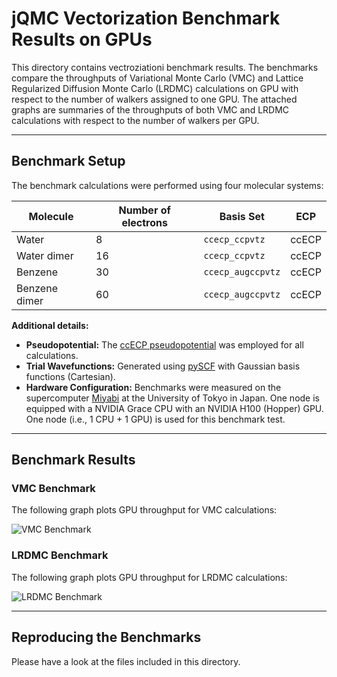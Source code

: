 # jQMC Vectorization Benchmark Results on GPUs

This directory contains vectroziationi benchmark results. The benchmarks compare the throughputs of Variational Monte Carlo (VMC) and Lattice Regularized Diffusion Monte Carlo (LRDMC) calculations on GPU with respect to the number of walkers assigned to one GPU. The attached graphs are summaries of the throughputs of both VMC and LRDMC calculations with respect to the number of walkers per GPU.

---

## Benchmark Setup

The benchmark calculations were performed using four molecular systems:

| Molecule         | Number of electrons | Basis Set           |   ECP          |
|------------------|---------------------|---------------------|----------------|
| Water            | 8                   | `ccecp_ccpvtz`      |  ccECP         |
| Water dimer      | 16                  | `ccecp_ccpvtz`      |  ccECP         |
| Benzene          | 30                  | `ccecp_augccpvtz`   |  ccECP         |
| Benzene dimer    | 60                  | `ccecp_augccpvtz`   |  ccECP         |

**Additional details:**

- **Pseudopotential:** The [ccECP pseudopotential](https://pseudopotentiallibrary.org) was employed for all calculations.
- **Trial Wavefunctions:** Generated using [pySCF](https://pyscf.org) with Gaussian basis functions (Cartesian).
- **Hardware Configuration:** Benchmarks were measured on the supercomputer [Miyabi](https://www.cc.u-tokyo.ac.jp/en/supercomputer/miyabi/system.php) at the University of Tokyo in Japan. One node is equipped with a NVIDIA Grace CPU with an NVIDIA H100 (Hopper) GPU. One node (i.e., 1 CPU + 1 GPU) is used for this benchmark test.

---

## Benchmark Results

### VMC Benchmark

The following graph plots GPU throughput for VMC calculations:

![VMC Benchmark](jqmc_VMC_vectorization_benchmark.jpg)

### LRDMC Benchmark

The following graph plots GPU throughput for LRDMC calculations:

![LRDMC Benchmark](jqmc_LRDMC_vectorization_benchmark.jpg)

---

## Reproducing the Benchmarks

Please have a look at the files included in this directory.
